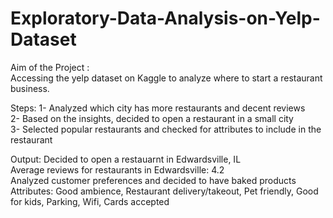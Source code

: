 # Exploratory-Data-Analysis-on-Yelp-Dataset

Aim of the Project :  
Accessing the yelp dataset on Kaggle to analyze where to start a restaurant business.

Steps:
1- Analyzed which city has more restaurants and decent reviews  
2- Based on the insights, decided to open a restaurant in a small city  
3- Selected popular restaurants and checked for attributes to include in the restaurant  

Output:
Decided to open a restauarnt in Edwardsville, IL  
Average reviews for restaurants in Edwardsville: 4.2  
Analyzed customer preferences and decided to have baked products  
Attributes: Good ambience, Restaurant delivery/takeout, Pet friendly, Good for kids, Parking, Wifi, Cards accepted  
